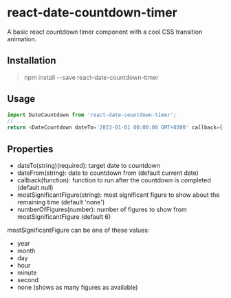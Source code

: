 ﻿# react-date-countdown-timer
A basic react countdown timer component with a cool CSS transition animation.
## Installation
> npm install --save react-date-countdown-timer
## Usage
```javascript
import DateCountdown from 'react-date-countdown-timer';
// ...
return <DateCountdown dateTo='2023-01-01 00:00:00 GMT+0300' callback={()=>alert('Hello')}  />;
```
## Properties
* dateTo(string)(required): target date to countdown
* dateFrom(string): date to countdown from (default current date)
* callback(function): function to run after the countdown is completed (default null)
* mostSignificantFigure(string): most significant figure to show about the remaining time (default 'none')
* numberOfFigures(number): number of figures to show from mostSignificantFigure (default 6)

mostSignificantFigure can be one of these values:
* year
* month
* day
* hour
* minute
* second
* none (shows as many figures as available)
